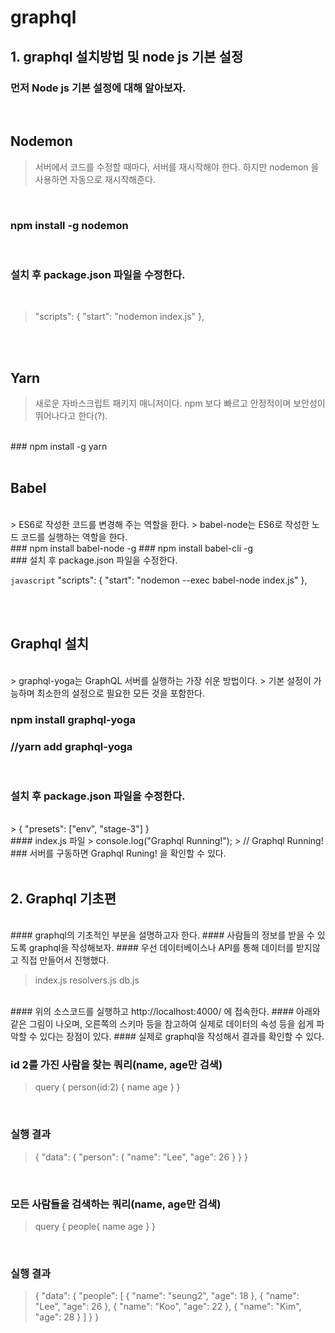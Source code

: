 # graphql

## 1. graphql 설치방법 및 node js 기본 설정

### 먼저 Node js 기본 설정에 대해 알아보자.

<br>

## Nodemon

> 서버에서 코드를 수정할 때마다, 서버를 재시작해야 한다.
> 하지만 nodemon 을 사용하면 자동으로 재시작해준다.

<br>

### npm install -g nodemon

<br>

### 설치 후 package.json 파일을 수정한다.

<br>

> "scripts": {
    "start": "nodemon index.js"
  },
<br>
<br>

## Yarn

> 새로운 자바스크립트 패키지 매니저이다. 
> npm 보다 빠르고 안정적이며 보안성이 뛰어나다고 한다(?).

<br>
### npm install -g yarn

<br>
<br>

## Babel
<br>
> ES6로 작성한 코드를 변경해 주는 역할을 한다. 
> babel-node는 ES6로 작성한 노드 코드를 실행하는 역할을 한다. 

<br>
### npm install babel-node -g
### npm install babel-cli -g

<br>
### 설치 후 package.json 파일을 수정한다.

```javascript```
 "scripts": {
    "start": "nodemon --exec babel-node index.js"
  },

<br>
<br>

## Graphql 설치
<br>
> graphql-yoga는 GraphQL 서버를 실행하는 가장 쉬운 방법이다.
> 기본 설정이 가능하며 최소한의 설정으로 필요한 모든 것을 포함한다.

<br>

### npm install graphql-yoga
### //yarn add graphql-yoga

<br>

### 설치 후 package.json 파일을 수정한다.
<br>
> {
  "presets": ["env", "stage-3"]
}

<br>
#### index.js 파일
> console.log("Graphql Running!");
> // Graphql Running!
<br>
### 서버를 구동하면 Graphql Runing! 을 확인할 수 있다.

<br>
<br>

## 2. Graphql 기초편
<br>
#### graphql의 기초적인 부분을 설명하고자 한다.
#### 사람들의 정보를 받을 수 있도록 graphql을 작성해보자.
#### 우선 데이터베이스나 API를 통해 데이터를 받지않고 직접 만들어서 진행했다.
<br>

> index.js
> resolvers.js
> db.js

<br>
#### 위의 소스코드를 실행하고 http://localhost:4000/ 에 접속한다.
#### 아래와 같은 그림이 나오며, 오른쪽의 스키마 등을 참고하여 실제로 데이터의 속성 등을 쉽게 파악할 수 있다는 장점이 있다.
#### 실제로 graphql을 작성해서 결과를 확인할 수 있다.

<br>

### id 2를 가진 사람을 찾는 쿼리(name, age만 검색)

> query {
  person(id:2) {
    name
    age
  }
}

<br>

### 실행 결과

> {
  "data": {
    "person": {
      "name": "Lee",
      "age": 26
    }
  }
}

<br>

### 모든 사람들을 검색하는 쿼리(name, age만 검색)

> query {
  people{
    name
    age
  }
}

<br>

### 실행 결과

> {
  "data": {
    "people": [
      {
        "name": "seung2",
        "age": 18
      },
      {
        "name": "Lee",
        "age": 26
      },
      {
        "name": "Koo",
        "age": 22
      },
      {
        "name": "Kim",
        "age": 28
      }
    ]
  }
}
